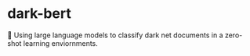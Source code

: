 # dark-bert
🧠 Using large language models to classify dark net documents in a zero-shot learning enviornments.
